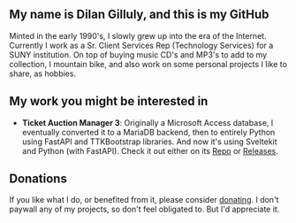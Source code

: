 ## My name is Dilan Gilluly, and this is my GitHub

Minted in the early 1990's, I slowly grew up into the era of the Internet. Currently I work as a Sr. Client Services Rep (Technology Services) for a SUNY institution. On top of buying music CD's and MP3's to add to my collection, I mountain bike, and also work on some personal projects I like to share, as hobbies.

## My work you might be interested in

- **Ticket Auction Manager 3**: Originally a Microsoft Access database, I eventually converted it to a MariaDB backend, then to entirely Python using FastAPI and TTKBootstrap libraries. And now it's using Sveltekit and Python (with FastAPI). Check it out either on its [Repo](https://www.github.com/dbob16/tam3) or [Releases](https://www.github.com/dbob16/tam3/releases).

## Donations

If you like what I do, or benefited from it, please consider [donating](https://ko-fi.com/techguydilan). I don't paywall any of my projects, so don't feel obligated to. But I'd appreciate it.
